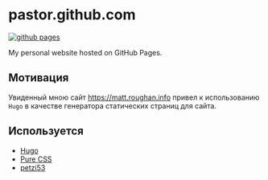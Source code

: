 # pastor.github.com

[![github pages](https://github.com/Pastor/pastor.github.io/actions/workflows/hugo.yml/badge.svg)](https://github.com/Pastor/pastor.github.io/actions/workflows/hugo.yml)

My personal website hosted on GitHub Pages.

## Мотивация

Увиденный мною сайт https://matt.roughan.info привел к использованию `Hugo` в качестве генератора статических страниц для 
сайта.

## Используется
- [Hugo](//gohugo.io/)
- [Pure CSS](//purecss.io/)
- [petzi53](https://portfolio.peter-baumgartner.net/categories/tutorial/)

